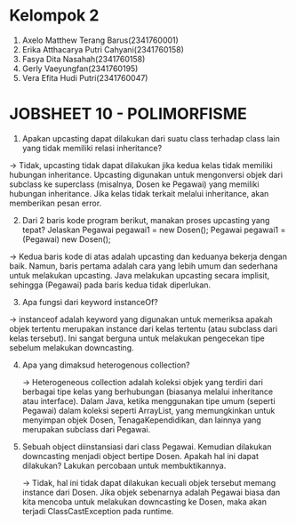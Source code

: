 # Kelompok 2
1. Axelo Matthew Terang Barus(2341760001)
2. Erika Atthacarya Putri Cahyani(2341760158)
3. Fasya Dita Nasahah(2341760158)
4. Gerly Vaeyungfan(2341760195)
5. Vera Efita Hudi Putri(2341760047)

# JOBSHEET 10 - POLIMORFISME
1. Apakan upcasting dapat dilakukan dari suatu class terhadap class lain yang tidak
  memiliki relasi inheritance?

-> Tidak, upcasting tidak dapat dilakukan jika kedua kelas tidak memiliki hubungan
     inheritance. Upcasting digunakan untuk mengonversi objek dari subclass ke
     superclass (misalnya, Dosen ke Pegawai) yang memiliki hubungan inheritance.
     Jika kelas tidak terkait melalui inheritance, akan memberikan pesan error.

     
2. Dari 2 baris kode program berikut, manakan proses upcasting yang tepat? Jelaskan
  Pegawai pegawai1 = new Dosen();
  Pegawai pegawai1 = (Pegawai) new Dosen();
 
  -> Kedua baris kode di atas adalah upcasting dan keduanya bekerja dengan baik.
     Namun, baris pertama adalah cara yang lebih umum dan sederhana untuk melakukan
     upcasting. Java melakukan upcasting secara implisit, sehingga (Pegawai) pada
     baris kedua tidak diperlukan.
     
3. Apa fungsi dari keyword instanceOf?
  
  -> instanceof adalah keyword yang digunakan untuk memeriksa apakah objek tertentu
     merupakan instance dari kelas tertentu (atau subclass dari kelas tersebut).
     Ini sangat berguna untuk melakukan pengecekan tipe sebelum melakukan downcasting.
     
4. Apa yang dimaksud heterogenous collection?

   -> Heterogeneous collection adalah koleksi objek yang terdiri dari berbagai tipe
     kelas yang berhubungan (biasanya melalui inheritance atau interface). Dalam Java,
     ketika menggunakan tipe umum (seperti Pegawai) dalam koleksi seperti ArrayList<Pegawai>,
     yang memungkinkan untuk menyimpan objek Dosen, TenagaKependidikan, dan lainnya yang
     merupakan subclass dari Pegawai.
   
5. Sebuah object diinstansiasi dari class Pegawai. Kemudian dilakukan downcasting
  menjadi object bertipe Dosen. Apakah hal ini dapat dilakukan? Lakukan percobaan
  untuk membuktikannya.

   -> Tidak, hal ini tidak dapat dilakukan kecuali objek tersebut memang instance dari Dosen.
    Jika objek sebenarnya adalah Pegawai biasa dan kita mencoba untuk melakukan downcasting ke Dosen,
    maka akan terjadi ClassCastException pada runtime.
